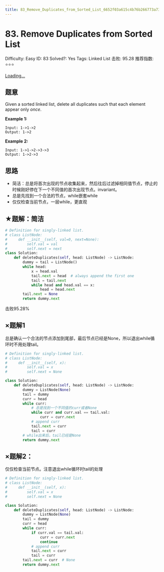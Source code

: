 ```yaml
---
title: 83_Remove_Duplicates_from_Sorted_List_6652f03a615c4b76b266773a734b83db
---
```


# 83. Remove Duplicates from Sorted List

Difficulty: Easy
ID: 83
Solved?: Yes
Tags: Linked List
击败: 95.28
推荐指数: ⭐⭐⭐

[Loading...](https://leetcode.com/problems/remove-duplicates-from-sorted-list/)

## 题意

Given a sorted linked list, delete all duplicates such that each element appear only *once*.

**Example 1:**

```
Input: 1->1->2
Output: 1->2
```

**Example 2:**

```
Input: 1->1->2->3->3
Output: 1->2->3
```

## 思路

- 简洁：总是将首次出现的节点收集起来，然后往后过滤掉相同值节点，停止的时候刚好停在下一个不同值的首次出现节点。invariant。
- 总是先找到一个合法的节点，while嵌套while
- 仅仅检查当前节点，一层while，更直观

## ★题解：简洁

```python
# Definition for singly-linked list.
# class ListNode:
#     def __init__(self, val=0, next=None):
#         self.val = val
#         self.next = next
class Solution:
    def deleteDuplicates(self, head: ListNode) -> ListNode:
        dummy = tail = ListNode()
        while head:
            x = head.val
            tail.next = head  # always append the first one
            tail = tail.next
            while head and head.val == x:
                head = head.next
        tail.next = None
        return dummy.next
```

击败95.28%

## ×题解1

总是确认一个合法的节点添加到尾部，最后节点已经是None，所以退出while循环时不用处理tail。

```python
# Definition for singly-linked list.
# class ListNode:
#     def __init__(self, x):
#         self.val = x
#         self.next = None

class Solution:
    def deleteDuplicates(self, head: ListNode) -> ListNode:
        dummy = ListNode(None)
        tail = dummy
        curr = head
        while curr:
            # 总是找到一个不同值的curr或者None
            while curr and curr.val == tail.val:
                curr = curr.next
            # append curr
            tail.next = curr
            tail = curr
        # while出来后，tail已经是None
        return dummy.next
```

## ×题解2：

仅仅检查当前节点。注意退出while循环时tail的处理

```python
# Definition for singly-linked list.
# class ListNode:
#     def __init__(self, x):
#         self.val = x
#         self.next = None

class Solution:
    def deleteDuplicates(self, head: ListNode) -> ListNode:
        dummy = ListNode(None)
        tail = dummy
        curr = head
        while curr:
            if curr.val == tail.val:
                curr = curr.next
                continue
            # append curr
            tail.next = curr
            tail = curr
        tail.next = curr  # None
        return dummy.next
```